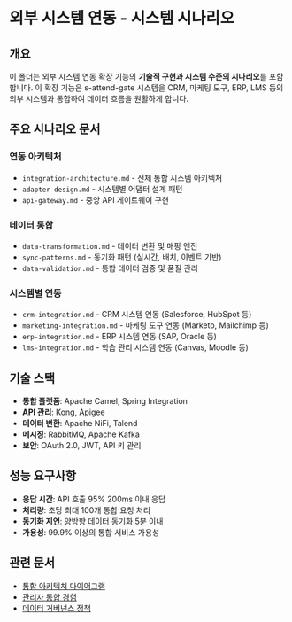 # 외부 시스템 연동 - 시스템 시나리오

## 개요

이 폴더는 외부 시스템 연동 확장 기능의 **기술적 구현과 시스템 수준의 시나리오**를 포함합니다. 이 확장 기능은 s-attend-gate 시스템을 CRM, 마케팅 도구, ERP, LMS 등의 외부 시스템과 통합하여 데이터 흐름을 원활하게 합니다.

## 주요 시나리오 문서

### 연동 아키텍처
- `integration-architecture.md` - 전체 통합 시스템 아키텍처
- `adapter-design.md` - 시스템별 어댑터 설계 패턴
- `api-gateway.md` - 중앙 API 게이트웨이 구현

### 데이터 통합
- `data-transformation.md` - 데이터 변환 및 매핑 엔진
- `sync-patterns.md` - 동기화 패턴 (실시간, 배치, 이벤트 기반)
- `data-validation.md` - 통합 데이터 검증 및 품질 관리

### 시스템별 연동
- `crm-integration.md` - CRM 시스템 연동 (Salesforce, HubSpot 등)
- `marketing-integration.md` - 마케팅 도구 연동 (Marketo, Mailchimp 등)
- `erp-integration.md` - ERP 시스템 연동 (SAP, Oracle 등)
- `lms-integration.md` - 학습 관리 시스템 연동 (Canvas, Moodle 등)

## 기술 스택

- **통합 플랫폼**: Apache Camel, Spring Integration
- **API 관리**: Kong, Apigee
- **데이터 변환**: Apache NiFi, Talend
- **메시징**: RabbitMQ, Apache Kafka
- **보안**: OAuth 2.0, JWT, API 키 관리

## 성능 요구사항

- **응답 시간**: API 호출 95% 200ms 이내 응답
- **처리량**: 초당 최대 100개 통합 요청 처리
- **동기화 지연**: 양방향 데이터 동기화 5분 이내
- **가용성**: 99.9% 이상의 통합 서비스 가용성

## 관련 문서

- [통합 아키텍처 다이어그램](../mermaid-diagrams.md)
- [관리자 통합 경험](../user-scenarios/admin-integration-experience.md)
- [데이터 거버넌스 정책](../../common/data-governance.md)
